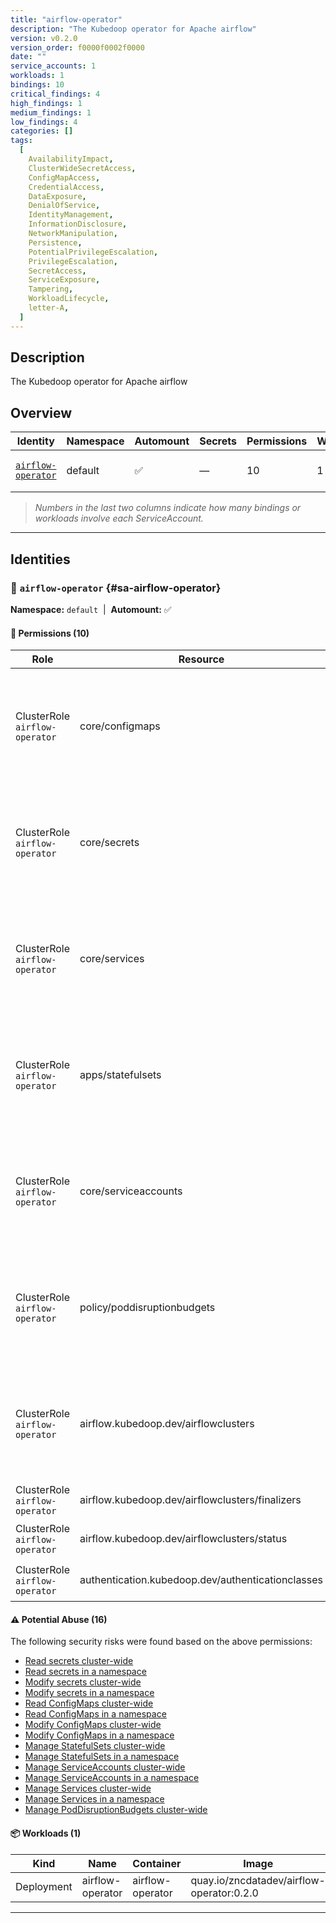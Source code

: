 ```yaml
---
title: "airflow-operator"
description: "The Kubedoop operator for Apache airflow"
version: v0.2.0
version_order: f0000f0002f0000
date: ""
service_accounts: 1
workloads: 1
bindings: 10
critical_findings: 4
high_findings: 1
medium_findings: 1
low_findings: 4
categories: []
tags:
  [
    AvailabilityImpact,
    ClusterWideSecretAccess,
    ConfigMapAccess,
    CredentialAccess,
    DataExposure,
    DenialOfService,
    IdentityManagement,
    InformationDisclosure,
    NetworkManipulation,
    Persistence,
    PotentialPrivilegeEscalation,
    PrivilegeEscalation,
    SecretAccess,
    ServiceExposure,
    Tampering,
    WorkloadLifecycle,
    letter-A,
  ]
---
```


## Description

The Kubedoop operator for Apache airflow

## Overview

| Identity                                   | Namespace | Automount | Secrets | Permissions | Workloads | Risk                    |
| ------------------------------------------ | --------- | --------- | ------- | ----------- | --------- | ----------------------- |
| [`airflow-operator`](#sa-airflow-operator) | default   | ✅        | —       | 10          | 1         | {{< risk "Critical" >}} |

> _Numbers in the last two columns indicate how many bindings or workloads involve each ServiceAccount._

---

## Identities

### 🤖 `airflow-operator` {#sa-airflow-operator}

**Namespace:** `default`  |  **Automount:** ✅

#### 🔑 Permissions (10)

| Role                           | Resource                                          | Verbs                                                 | Risk                  | Tags                                                                                                                                                                    |
| ------------------------------ | ------------------------------------------------- | ----------------------------------------------------- | --------------------- | ----------------------------------------------------------------------------------------------------------------------------------------------------------------------- |
| ClusterRole `airflow-operator` | core/configmaps                                   | create · delete · get · list · patch · update · watch | {{< risk Critical >}} | {{< tag "ConfigMapAccess" >}} {{< tag "DataExposure" >}} {{< tag "InformationDisclosure" >}} {{< tag "PotentialPrivilegeEscalation" >}} {{< tag "Tampering" >}}         |
| ClusterRole `airflow-operator` | core/secrets                                      | create · delete · get · list · patch · update · watch | {{< risk Critical >}} | {{< tag "ClusterWideSecretAccess" >}} {{< tag "CredentialAccess" >}} {{< tag "DataExposure" >}} {{< tag "InformationDisclosure" >}} {{< tag "Persistence" >}} (+4 more) |
| ClusterRole `airflow-operator` | core/services                                     | create · delete · get · list · patch · update · watch | {{< risk Critical >}} | {{< tag "DenialOfService" >}} {{< tag "NetworkManipulation" >}} {{< tag "ServiceExposure" >}} {{< tag "Tampering" >}}                                                   |
| ClusterRole `airflow-operator` | apps/statefulsets                                 | create · delete · get · list · patch · update · watch | {{< risk Critical >}} | {{< tag "Persistence" >}} {{< tag "PotentialPrivilegeEscalation" >}} {{< tag "PrivilegeEscalation" >}} {{< tag "Tampering" >}} {{< tag "WorkloadLifecycle" >}}          |
| ClusterRole `airflow-operator` | core/serviceaccounts                              | create · delete · get · list · patch · update · watch | {{< risk High >}}     | {{< tag "IdentityManagement" >}} {{< tag "PotentialPrivilegeEscalation" >}} {{< tag "Tampering" >}}                                                                     |
| ClusterRole `airflow-operator` | policy/poddisruptionbudgets                       | create · delete · get · list · patch · update · watch | {{< risk Medium >}}   | {{< tag "AvailabilityImpact" >}} {{< tag "DenialOfService" >}} {{< tag "Tampering" >}}                                                                                  |
| ClusterRole `airflow-operator` | airflow.kubedoop.dev/airflowclusters              | create · delete · get · list · patch · update · watch | {{< risk Low >}}      |                                                                                                                                                                         |
| ClusterRole `airflow-operator` | airflow.kubedoop.dev/airflowclusters/finalizers   | update                                                | {{< risk Low >}}      |                                                                                                                                                                         |
| ClusterRole `airflow-operator` | airflow.kubedoop.dev/airflowclusters/status       | get · patch · update                                  | {{< risk Low >}}      |                                                                                                                                                                         |
| ClusterRole `airflow-operator` | authentication.kubedoop.dev/authenticationclasses | get · list · watch                                    | {{< risk Low >}}      |                                                                                                                                                                         |

#### ⚠️ Potential Abuse (16)

The following security risks were found based on the above permissions:

- [Read secrets cluster-wide](/rules/1010)
- [Read secrets in a namespace](/rules/1011)
- [Modify secrets cluster-wide](/rules/1012)
- [Modify secrets in a namespace](/rules/1013)
- [Read ConfigMaps cluster-wide](/rules/1022)
- [Read ConfigMaps in a namespace](/rules/1023)
- [Modify ConfigMaps cluster-wide](/rules/1024)
- [Modify ConfigMaps in a namespace](/rules/1025)
- [Manage StatefulSets cluster-wide](/rules/1037)
- [Manage StatefulSets in a namespace](/rules/1038)
- [Manage ServiceAccounts cluster-wide](/rules/1067)
- [Manage ServiceAccounts in a namespace](/rules/1068)
- [Manage Services cluster-wide](/rules/1075)
- [Manage Services in a namespace](/rules/1076)
- [Manage PodDisruptionBudgets cluster-wide](/rules/1079)

#### 📦 Workloads (1)

| Kind       | Name             | Container        | Image                                     |
| ---------- | ---------------- | ---------------- | ----------------------------------------- |
| Deployment | airflow-operator | airflow-operator | quay.io/zncdatadev/airflow-operator:0.2.0 |

---
